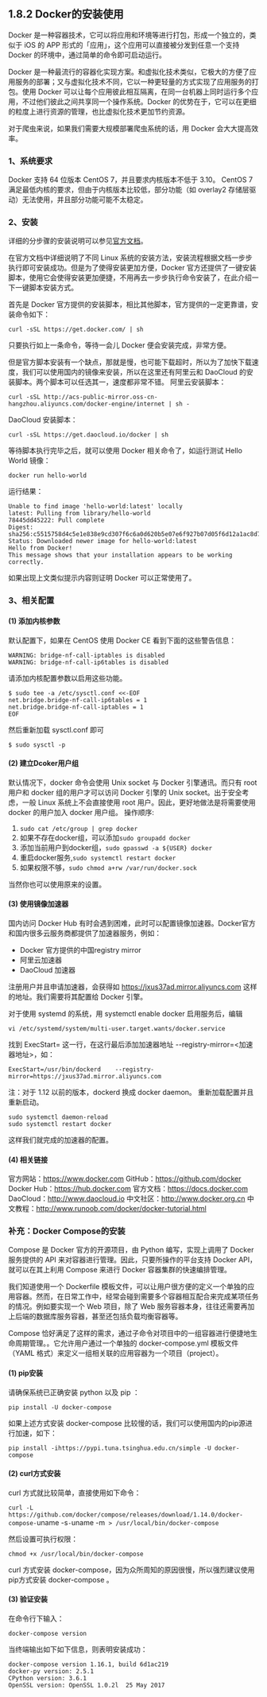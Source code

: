 ## 1.8.2 Docker的安装使用

Docker 是一种容器技术，它可以将应用和环境等进行打包，形成一个独立的，类似于 iOS 的 APP 形式的「应用」，这个应用可以直接被分发到任意一个支持 Docker 的环境中，通过简单的命令即可启动运行。

Docker 是一种最流行的容器化实现方案。和虚拟化技术类似，它极大的方便了应用服务的部署；又与虚拟化技术不同，它以一种更轻量的方式实现了应用服务的打包。使用 Docker 可以让每个应用彼此相互隔离，在同一台机器上同时运行多个应用，不过他们彼此之间共享同一个操作系统。Docker 的优势在于，它可以在更细的粒度上进行资源的管理，也比虚拟化技术更加节约资源。

对于爬虫来说，如果我们需要大规模部署爬虫系统的话，用 Docker 会大大提高效率。

### 1、系统要求
Docker 支持 64 位版本 CentOS 7，并且要求内核版本不低于 3.10。 CentOS 7 满足最低内核的要求，但由于内核版本比较低，部分功能（如 overlay2 存储层驱动）无法使用，并且部分功能可能不太稳定。

### 2、安装
详细的分步骤的安装说明可以参见[官方文档](https://docs.docker.com/engine/installation/linux/centos/)。

在官方文档中详细说明了不同 Linux 系统的安装方法，安装流程根据文档一步步执行即可安装成功。但是为了使得安装更加方便，Docker 官方还提供了一键安装脚本，使用它会使得安装更加便捷，不用再去一步步执行命令安装了，在此介绍一下一键脚本安装方式。

首先是 Docker 官方提供的安装脚本，相比其他脚本，官方提供的一定更靠谱，安装命令如下：

`curl -sSL https://get.docker.com/ | sh`

只要执行如上一条命令，等待一会儿 Docker 便会安装完成，非常方便。

但是官方脚本安装有一个缺点，那就是慢，也可能下载超时，所以为了加快下载速度，我们可以使用国内的镜像来安装，所以在这里还有阿里云和 DaoCloud 的安装脚本。两个脚本可以任选其一，速度都非常不错。
阿里云安装脚本：

`curl -sSL http://acs-public-mirror.oss-cn-hangzhou.aliyuncs.com/docker-engine/internet | sh -`

DaoCloud 安装脚本：

`curl -sSL https://get.daocloud.io/docker | sh`

等待脚本执行完毕之后，就可以使用 Docker 相关命令了，如运行测试 Hello World 镜像：

`docker run hello-world`

运行结果：

```
Unable to find image 'hello-world:latest' locally
latest: Pulling from library/hello-world
78445dd45222: Pull complete 
Digest: sha256:c5515758d4c5e1e838e9cd307f6c6a0d620b5e07e6f927b07d05f6d12a1ac8d7
Status: Downloaded newer image for hello-world:latest
Hello from Docker!
This message shows that your installation appears to be working correctly.
```

如果出现上文类似提示内容则证明 Docker 可以正常使用了。

### 3、相关配置
#### (1) 添加内核参数

默认配置下，如果在 CentOS 使用 Docker CE 看到下面的这些警告信息：

```
WARNING: bridge-nf-call-iptables is disabled
WARNING: bridge-nf-call-ip6tables is disabled
```

请添加内核配置参数以启用这些功能。

```
$ sudo tee -a /etc/sysctl.conf <<-EOF
net.bridge.bridge-nf-call-ip6tables = 1
net.bridge.bridge-nf-call-iptables = 1
EOF
```

然后重新加载 sysctl.conf 即可

`$ sudo sysctl -p`

#### (2) 建立Dcoker用户组
默认情况下，docker 命令会使用 Unix socket 与 Docker 引擎通讯。而只有 root 用户和 docker 组的用户才可以访问 Docker 引擎的 Unix socket。出于安全考虑，一般 Linux 系统上不会直接使用 root 用户。因此，更好地做法是将需要使用 docker 的用户加入 docker 用户组。
操作顺序:

 1. `sudo cat /etc/group | grep docker `
 2. 如果不存在docker组，可以添加`sudo groupadd docker `
 3. 添加当前用户到docker组，`sudo gpasswd -a ${USER} docker `
 4. 重启docker服务,`sudo systemctl restart docker` 
 5. 如果权限不够，`sudo chmod a+rw /var/run/docker.sock`

当然你也可以使用原来的设置。

#### (3) 使用镜像加速器
国内访问 Docker Hub 有时会遇到困难，此时可以配置镜像加速器。Docker官方和国内很多云服务商都提供了加速器服务，例如：

 - Docker 官方提供的中国registry mirror
 - 阿里云加速器
 - DaoCloud 加速器

注册用户并且申请加速器，会获得如 https://jxus37ad.mirror.aliyuncs.com 这样的地址。我们需要将其配置给 Docker 引擎。

对于使用 systemd 的系统，用 systemctl enable docker 启用服务后，编辑

`vi /etc/systemd/system/multi-user.target.wants/docker.service `

找到 ExecStart= 这一行，在这行最后添加加速器地址 --registry-mirror=<加速器地址>，如：

`ExecStart=/usr/bin/dockerd    --registry-mirror=https://jxus37ad.mirror.aliyuncs.com`

注：对于 1.12 以前的版本，dockerd 换成 docker daemon。
重新加载配置并且重新启动。

```
sudo systemctl daemon-reload
sudo systemctl restart docker
```

这样我们就完成的加速器的配置。

#### (4) 相关链接
官方网站：https://www.docker.com
GitHub：https://github.com/docker
Docker Hub：https://hub.docker.com
官方文档：https://docs.docker.com
DaoCloud：http://www.daocloud.io
中文社区：http://www.docker.org.cn
中文教程：http://www.runoob.com/docker/docker-tutorial.html

### 补充：Docker Compose的安装
Compose 是 Docker 官方的开源项目，由 Python 编写，实现上调用了 Docker 服务提供的 API 来对容器进行管理。因此，只要所操作的平台支持 Docker API，就可以在其上利用 Compose 来进行 Docker 容器集群的快速编排管理。

我们知道使用一个 Dockerfile 模板文件，可以让用户很方便的定义一个单独的应用容器。然而，在日常工作中，经常会碰到需要多个容器相互配合来完成某项任务的情况。例如要实现一个 Web 项目，除了 Web 服务容器本身，往往还需要再加上后端的数据库服务容器，甚至还包括负载均衡容器等。

Compose 恰好满足了这样的需求，通过子命令对项目中的一组容器进行便捷地生命周期管理。。它允许用户通过一个单独的 docker-compose.yml 模板文件（YAML 格式）来定义一组相关联的应用容器为一个项目（project）。

#### (1) pip安装
请确保系统已正确安装 python 以及 pip ：

`pip install -U docker-compose`

如果上述方式安装 docker-compose 比较慢的话，我们可以使用国内的pip源进行加速，如下：

`pip install -ihttps://pypi.tuna.tsinghua.edu.cn/simple -U docker-compose`

#### (2) curl方式安装
curl 方式就比较简单，直接使用如下命令：

`curl -L https://github.com/docker/compose/releases/download/1.14.0/docker-compose-`uname -s`-`uname -m` > /usr/local/bin/docker-compose`

然后设置可执行权限：

`chmod +x /usr/local/bin/docker-compose`

curl 方式安装 docker-compose，因为众所周知的原因很慢，所以强烈建议使用pip方式安装 docker-compose 。

#### (3) 验证安装
在命令行下输入：

`docker-compose version`

当终端输出如下如下信息，则表明安装成功：

```
docker-compose version 1.16.1, build 6d1ac219
docker-py version: 2.5.1
CPython version: 3.6.1
OpenSSL version: OpenSSL 1.0.2l  25 May 2017
```